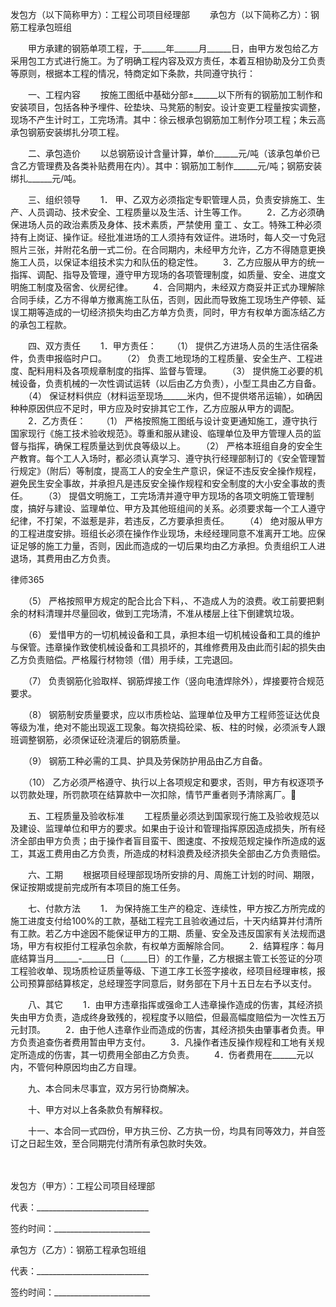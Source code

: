 
 发包方（以下简称甲方）：工程公司项目经理部
　　承包方（以下简称乙方）：钢筋工程承包班组


　　甲方承建的钢筋单项工程，于______年______月______日，由甲方发包给乙方采用包工方式进行施工。为了明确工程内容及双方责任，本着互相协助及分工负责等原则，根据本工程的情况，特商定如下条款，共同遵守执行：


　　一、工程内容
　　按施工图纸中基础分部±______以下所有的钢筋加工制作和安装项目，包括各种予埋件、砼垫块、马凳筋的制安。设计变更工程量按实调整，现场不产生计时工，工完场清。其中：徐云根承包钢筋加工制作分项工程；朱云高承包钢筋安装绑扎分项工程。


　　二、承包造价
　　以总钢筋设计含量计算，单价______元/吨（该承包单价已含乙方管理费及各类补贴费用在内）。其中：钢筋加工制作______元/吨；钢筋安装绑扎______元/吨。


　　三、组织领导
　　1． 甲、乙双方必须指定专职管理人员，负责安排施工、生产、人员调动、技术安全、工程质量以及生活、计生等工作。
　　2．乙方必须确保进场人员的政治素质及身体、技术素质，严禁使用
童工
、女工。特殊工种必须持有上岗证、操作证。经批准进场的工人须持有效证件。进场时，每人交一寸免冠照片三张，并附花名册一式二份。在合同期内，未经甲方允许，乙方不得随意更换施工人员，以保证本组技术实力和队伍的稳定性。
　　3．乙方应服从甲方的统一指挥、调配、指导及管理，遵守甲方现场的各项管理制度，如质量、安全、进度文明施工制度及宿舍、伙房纪律。
　　4．合同期内，未经双方商妥并正式办理解除合同手续，乙方不得单方撤离施工队伍，否则，因此而导致施工现场生产停顿、延误工期等造成的一切经济损失均由乙方单方负责，同时，甲方有权单方面冻结乙方的承包工程款。


　　四、双方责任
　　1．甲方责任：
　　（1） 提供乙方进场人员的生活住宿条件，负责申报临时户口。
　　（2） 负责工地现场的工程质量、安全生产、工程进度、配料用料及各项规章制度的指挥、监督与管理。
　　（3） 提供施工必要的机械设备，负责机械的一次性调试运转（以后由乙方负责），小型工具由乙方自备。
　　（4） 保证材料供应（材料运至现场______米内，但不提供塔吊运输），如确因种种原因供应不足时，甲方应及时安排其它工作，乙方应服从甲方的调配。
　　2．乙方责任：
　　（1） 严格按照施工图纸与设计变更通知施工，遵守执行国家现行《施工技术验收规范》。尊重和服从建设、临理单位及甲方管理人员的监督与指挥，确保工程质量达到优良等级以上。
　　（2） 严格本班组自身的安全生产教育。每个工人入场时，都必须认真学习、遵守执行经理部制订的《安全管理暂行规定》（附后）等制度，提高工人的安全生产意识，保证不违反安全操作规程，避免民生安全事故，并承担凡是违反安全操作规程和安全制度的大小安全事故的责任。
　　（3） 提倡文明施工，工完场清并遵守甲方现场的各项文明施工管理制度，搞好与建设、监理单位、甲方及其他班组间的关系。必须要求每一个工人遵守纪律，不打架，不滋惹是非，若违反，乙方要承担责任。
　　（4） 绝对服从甲方的工程进度安排。班组长必须在操作作业现场，未经经理同意不准离开工地。应保证足够的施工力量，否则，因此而造成的一切后果均由乙方承担。负责组织工人进退场，其费用由乙方负责。




 
律师365






　　（5） 严格按照甲方规定的配合比合下料，、不造成人为的浪费。收工前要把剩余的材料清理并尽量回收，做到工完场清，不准从楼层上往下倒建筑垃圾。

　　（6） 爱惜甲方的一切机械设备和工具，承担本组一切机械设备和工具的维护与保管。违章操作致使机械设备和工具损坏的，其维修费用及由此而引起的损失由乙方负责赔偿。严格履行材物领（借）用手续，工完退回。

　　（7） 负责钢筋化验取样、钢筋焊接工作（竖向电渣焊除外），焊接要符合规范要求。

　　（8） 钢筋制安质量要求，应以市质检站、监理单位及甲方工程师签证达优良等级为准，绝对不能出现返工现象。每次挠捣砼梁、板、柱的时候，必须派专人跟班调整钢筋，必须保证砼浇灌后的钢筋质量。

　　（9） 钢筋工种必需的工具、护具及劳保防护用品由乙方自备。

　　（10） 乙方必须严格遵守、执行以上各项规定和要求，否则，甲方有权逐项予以罚款处理，所罚款项在结算款中一次扣除，情节严重者则予清除离厂。




　　五、工程质量及验收标准
　　工程质量必须达到国家现行施工及验收规范以及建设、监理单位和甲方的要求。如果由于设计和管理指挥原因造成损失，所有经济全部由甲方负责；由于操作者盲目蛮干、图速度、不按规范规定操作所造成的返工，其返工费用由乙方负责，所造成的材料浪费及经济损失全部由乙方负责赔偿。


　　六、工期
　　根据项目经理部现场所安排的月、周施工计划的时间、期限，保证按期或提前完成所有本项目的施工任务。


　　七、付款方法
　　1． 为保持施工生产的稳定、连续性，甲方按乙方所完成的施工进度支付给100%的工款，基础工程完工且验收通过后，十天内结算并付清所有工款。若乙方中途因不能保证甲方的工期、质量、安全及违反国家有关法规而退场，甲方有权拒付工程承包余款，有权单方面解除合同。
　　2．结算程序：每月底结算当月______-______日（______日）的工作量，乙方根据主管工长签证的分项工程验收单、现场质检证质量等级、下道工序工长签字接收，经项目经理审核，报公司预算部结算核定，总经理签字同意后，财务部在下月十五日左右予以支付。


　　八、其它
　　1．由甲方违章指挥或强命工人违章操作造成的伤害，其经济损失由甲方负责，造成终身致残的，视程度予以赔偿，但最高幅度赔偿为一次性五万元封顶。
　　2．由于他人违章作业而造成的伤害，其经济损失由肇事者负责。甲方负责追查伤者费用暂由甲方支付。
　　3．凡操作者违反操作规程和工地有关规定所造成的伤害，其一切费用全部由乙方负责。
　　4．伤者费用在______元以内，不管何种原因均由乙方自理。


　　九、本合同未尽事宜，双方另行协商解决。


　　十、甲方对以上各条款负有解释权。


　　十一、本合同一式四份，甲方执三份、乙方执一份，均具有同等效力，并自签订之日起生效，至合同期完付清所有承包款时失效。


　　



 
发包方（甲方）：工程公司项目经理部
 
代表：____________________________
 
签约时间：________________________
 


 

  承包方（乙方）：钢筋工程承包班组   
  
代表：____________________________
  
签约时间：________________________
  

 
  

 
  
 
   
 
   
 
    


    
 

    


    


    
 
 
   
 
  
 
 


